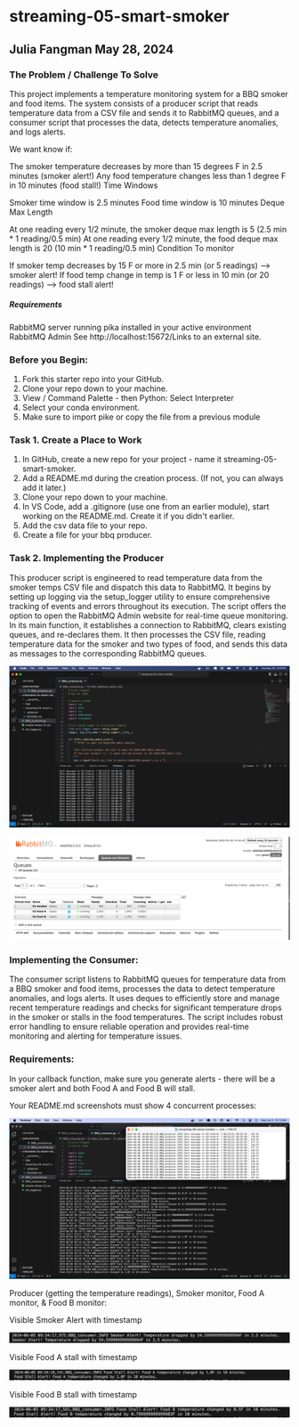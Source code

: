 # streaming-05-smart-smoker 
## Julia Fangman    May 28, 2024


### The Problem / Challenge To Solve
This project implements a temperature monitoring system for a BBQ smoker and food items. The system consists of a producer script that reads temperature data from a CSV file and sends it to RabbitMQ queues, and a consumer script that processes the data, detects temperature anomalies, and logs alerts.

We want know if:

The smoker temperature decreases by more than 15 degrees F in 2.5 minutes (smoker alert!)
Any food temperature changes less than 1 degree F in 10 minutes (food stall!)
Time Windows

Smoker time window is 2.5 minutes
Food time window is 10 minutes
Deque Max Length

At one reading every 1/2 minute, the smoker deque max length is 5 (2.5 min * 1 reading/0.5 min)
At one reading every 1/2 minute, the food deque max length is 20 (10 min * 1 reading/0.5 min) 
Condition To monitor

If smoker temp decreases by 15 F or more in 2.5 min (or 5 readings)  --> smoker alert!
If food temp change in temp is 1 F or less in 10 min (or 20 readings)  --> food stall alert!

##### Requirements
RabbitMQ server running
pika installed in your active environment
RabbitMQ Admin
See http://localhost:15672/Links to an external site.

### Before you Begin: 
1. Fork this starter repo into your GitHub.
2. Clone your repo down to your machine.
3. View / Command Palette - then Python: Select Interpreter
4. Select your conda environment.
5. Make sure to import pike or copy the file from a previous module

### Task 1. Create a Place to Work
1. In GitHub, create a new repo for your project - name it streaming-05-smart-smoker.
2. Add a README.md during the creation process. (If not, you can always add it later.)
3. Clone your repo down to your machine. 
4. In VS Code, add a .gitignore (use one from an earlier module), start working on the README.md. Create it if you didn't earlier.
5. Add the csv data file to your repo. 
6. Create a file for your bbq producer.


### Task 2. Implementing the Producer 
This producer script is engineered to read temperature data from the smoker temps CSV file and dispatch this data to RabbitMQ. It begins by setting up logging via the setup_logger utility to ensure comprehensive tracking of events and errors throughout its execution. The script offers the option to open the RabbitMQ Admin website for real-time queue monitoring. In its main function, it establishes a connection to RabbitMQ, clears existing queues, and re-declares them. It then processes the CSV file, reading temperature data for the smoker and two types of food, and sends this data as messages to the corresponding RabbitMQ queues. 

![working producer image](IMG_9803.png) 

![RabbitMQ image ](IMG_9804.png) 

### Implementing the Consumer:
The consumer script listens to RabbitMQ queues for temperature data from a BBQ smoker and food items, processes the data to detect temperature anomalies, and logs alerts. It uses deques to efficiently store and manage recent temperature readings and checks for significant temperature drops in the smoker or stalls in the food temperatures. The script includes robust error handling to ensure reliable operation and provides real-time monitoring and alerting for temperature issues.


### Requirements:
In your callback function, make sure you generate alerts - there will be a smoker alert and both Food A and Food B will stall. 

Your README.md screenshots must show 4 concurrent processes:


![4 Concurrent Processes](IMG_0177.png)

Producer (getting the temperature readings), Smoker monitor, Food A monitor, & Food B monitor:

Visible Smoker Alert with timestamp

![Smoker Alert](IMG_0179.png)

Visible Food A stall with timestamp

![Food A stall](IMG_0178.png)

Visible Food B stall with timestamp

![Food B stall](IMG_0180.png)
